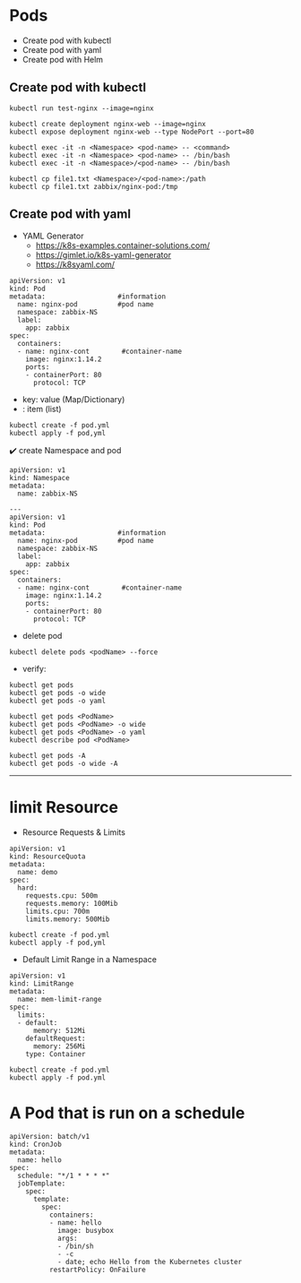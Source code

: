 # Pods
- Create pod with kubectl
- Create pod with yaml
- Create pod with Helm

## Create pod with kubectl
```
kubectl run test-nginx --image=nginx

kubectl create deployment nginx-web --image=nginx
kubectl expose deployment nginx-web --type NodePort --port=80
```
```
kubectl exec -it -n <Namespace> <pod-name> -- <command>
kubectl exec -it -n <Namespace> <pod-name> -- /bin/bash
kubectl exec -it -n <Namespace>/<pod-name> -- /bin/bash
```
```
kubectl cp file1.txt <Namespace>/<pod-name>:/path
kubectl cp file1.txt zabbix/nginx-pod:/tmp
```

## Create pod with yaml
- YAML Generator 
  * https://k8s-examples.container-solutions.com/
  * https://gimlet.io/k8s-yaml-generator
  * https://k8syaml.com/

```
apiVersion: v1
kind: Pod
metadata:                  #information
  name: nginx-pod          #pod name
  namespace: zabbix-NS
  label:
    app: zabbix
spec:
  containers:
  - name: nginx-cont        #container-name
    image: nginx:1.14.2
    ports:
    - containerPort: 80
      protocol: TCP
```
- key: value (Map/Dictionary)
- : item (list)
```
kubectl create -f pod.yml
kubectl apply -f pod,yml
```

:heavy_check_mark: create Namespace and pod 
```
apiVersion: v1
kind: Namespace
metadata:                  
  name: zabbix-NS       

---
apiVersion: v1
kind: Pod
metadata:                  #information
  name: nginx-pod          #pod name
  namespace: zabbix-NS
  label:
    app: zabbix
spec:
  containers:
  - name: nginx-cont        #container-name
    image: nginx:1.14.2
    ports:
    - containerPort: 80
      protocol: TCP
```

- delete pod
```
kubectl delete pods <podName> --force
```
- verify:
```
kubectl get pods 
kubectl get pods -o wide
kubectl get pods -o yaml
```
```
kubectl get pods <PodName>
kubectl get pods <PodName> -o wide
kubectl get pods <PodName> -o yaml
kubectl describe pod <PodName>
```
```
kubectl get pods -A
kubectl get pods -o wide -A
```


------------------------------------------------------------------------------------------------------------------
# limit Resource

- Resource Requests & Limits
```
apiVersion: v1
kind: ResourceQuota
metadata:
  name: demo
spec:
  hard:
    requests.cpu: 500m
    requests.memory: 100Mib
    limits.cpu: 700m
    limits.memory: 500Mib
```
```
kubectl create -f pod.yml
kubectl apply -f pod,yml
```
- Default Limit Range in a Namespace
```
apiVersion: v1
kind: LimitRange
metadata:
  name: mem-limit-range
spec:
  limits:
  - default:
      memory: 512Mi
    defaultRequest:
      memory: 256Mi
    type: Container
```
```
kubectl create -f pod.yml
kubectl apply -f pod.yml
```

# A Pod that is run on a schedule
```
apiVersion: batch/v1
kind: CronJob
metadata:
  name: hello
spec:
  schedule: "*/1 * * * *"
  jobTemplate:
    spec:
      template:
        spec:
          containers:
          - name: hello
            image: busybox
            args:
            - /bin/sh
            - -c
            - date; echo Hello from the Kubernetes cluster
          restartPolicy: OnFailure
```
